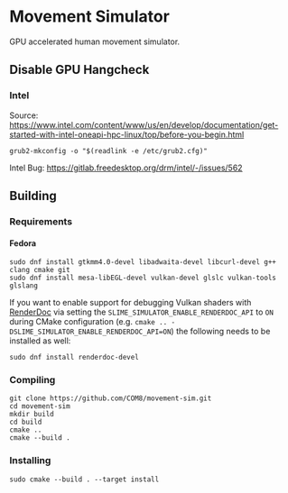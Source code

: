 # Movement Simulator
GPU accelerated human movement simulator.

## Disable GPU Hangcheck

### Intel
Source: https://www.intel.com/content/www/us/en/develop/documentation/get-started-with-intel-oneapi-hpc-linux/top/before-you-begin.html

```
grub2-mkconfig -o "$(readlink -e /etc/grub2.cfg)"
```

Intel Bug: https://gitlab.freedesktop.org/drm/intel/-/issues/562

## Building
### Requirements

#### Fedora
```
sudo dnf install gtkmm4.0-devel libadwaita-devel libcurl-devel g++ clang cmake git
sudo dnf install mesa-libEGL-devel vulkan-devel glslc vulkan-tools glslang
```

If you want to enable support for debugging Vulkan shaders with [RenderDoc](https://renderdoc.org/) via setting the `SLIME_SIMULATOR_ENABLE_RENDERDOC_API` to `ON` during CMake configuration (e.g. `cmake .. -DSLIME_SIMULATOR_ENABLE_RENDERDOC_API=ON`) the following needs to be installed as well:
```
sudo dnf install renderdoc-devel
```

### Compiling
```
git clone https://github.com/COM8/movement-sim.git
cd movement-sim
mkdir build
cd build
cmake ..
cmake --build .
```

### Installing
```
sudo cmake --build . --target install
```
